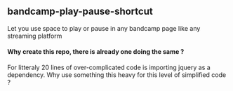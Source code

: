 ## bandcamp-play-pause-shortcut

Let you use space to play or pause in any bandcamp page like any streaming platform

#### Why create this repo, there is already one doing the same ?

For litteraly 20 lines of over-complicated code is importing jquery as a dependency.
Why use something this heavy for this level of simplified code ?
